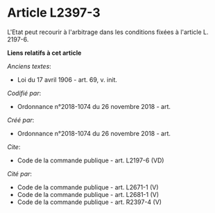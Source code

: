 # Article L2397-3

L'Etat peut recourir à l'arbitrage dans les conditions fixées à l'article L. 2197-6.

**Liens relatifs à cet article**

_Anciens textes_:

  - Loi du 17 avril 1906 - art. 69, v. init.

_Codifié par_:

  - Ordonnance n°2018-1074 du 26 novembre 2018 - art.

_Créé par_:

  - Ordonnance n°2018-1074 du 26 novembre 2018 - art.

_Cite_:

  - Code de la commande publique - art. L2197-6 (VD)

_Cité par_:

  - Code de la commande publique - art. L2671-1 (V)
  - Code de la commande publique - art. L2681-1 (V)
  - Code de la commande publique - art. R2397-4 (V)
